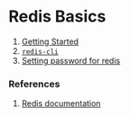 # Redis Basics

1. [Getting Started](Getting%20Started/README.md)
2. [``redis-cli``](redis-cli/README.md)
3. [Setting password for redis](Setting%20Password/README.md)



### References
1. [Redis documentation](https://redis.io/documentation)
